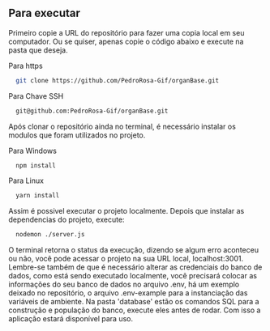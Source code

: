 ## Para executar

Primeiro copie a URL do repositório para fazer uma copia local em seu computador. Ou se quiser, apenas copie o código abaixo e execute na pasta que deseja.

Para https
```bash
  git clone https://github.com/PedroRosa-Gif/organBase.git
```

Para Chave SSH
```bash
  git@github.com:PedroRosa-Gif/organBase.git
```

Após clonar o repositório ainda no terminal, é necessário instalar os modulos que foram utilizados no projeto.

Para Windows
```bash
  npm install
```
Para Linux
```bash
  yarn install
```

Assim é possivel executar o projeto localmente. Depois que instalar as dependencias do projeto, execute:

```bash
  nodemon ./server.js
```

O terminal retorna o status da execução, dizendo se algum erro aconteceu ou não, você pode acessar o projeto na sua URL local, localhost:3001. Lembre-se também de que é necessário alterar as credenciais do banco de dados, como está sendo executado localmente, você precisará colocar as informações do seu banco de dados no arquivo .env, há um exemplo deixado no repositório, o arquivo .env-example para a instanciação das variáveis de ambiente. Na pasta 'database' estão os comandos SQL para a construção e população do banco, execute eles antes de rodar. Com isso a aplicação estará disponível para uso.